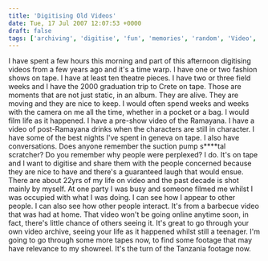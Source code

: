 ```yaml
---
title: 'Digitising Old Videos'
date: Tue, 17 Jul 2007 12:07:53 +0000
draft: false
tags: ['archiving', 'digitise', 'fun', 'memories', 'random', 'Video', 'video archive', 'video archives']
---
```


I have spent a few hours this morning and part of this afternoon digitising videos from a few years ago and it's a time warp. I have one or two fashion shows on tape. I have at least ten theatre pieces. I have two or three field weeks and I have the 2000 graduation trip to Crete on tape. Those are moments that are not just static, in an album. They are alive. They are moving and they are nice to keep. I would often spend weeks and weeks with the camera on me all the time, whether in a pocket or a bag. I would film life as it happened. I have a pre-show video of the Ramayana. I have a video of post-Ramayana drinks when the characters are still in character. I have some of the best nights I've spent in geneva on tape. I also have conversations. Does anyone remember the suction pump s\*\*\*\*tal scratcher? Do you remember why people were perplexed? I do. It's on tape and I want to digitise and share them with the people concerned because they are nice to have and there's a guaranteed laugh that would ensue. There are about 22yrs of my life on video and the past decade is shot mainly by myself. At one party I was busy and someone filmed me whilst I was occupied with what I was doing. I can see how I appear to other people. I can also see how other people interact. It's from a barbecue video that was had at home. That video won't be going online anytime soon, in fact, there's little chance of others seeing it. It's great to go through your own video archive, seeing your life as it happened whilst still a teenager. I'm going to go through some more tapes now, to find some footage that may have relevance to my showreel. It's the turn of the Tanzania footage now.